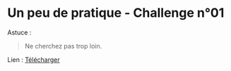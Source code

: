 # Un peu de pratique - Challenge n°01

Astuce :
> Ne cherchez pas trop loin.


Lien :
[Télécharger](challenge01)
